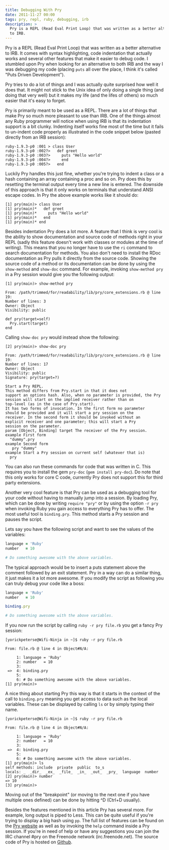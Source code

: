 ```yaml
---
title: Debugging With Pry
date: 2011-11-27 00:00
tags: pry, repl, ruby, debugging, irb
description: >
  Pry is a REPL (Read Eval Print Loop) that was written as a better alternative
  to IRB.
---
```

<!-- vale off -->

Pry is a REPL (Read Eval Print Loop) that was written as a better alternative
to IRB. It comes with syntax highlighting, code indentation that actually works
and several other features that make it easier to debug code. I stumbled upon
Pry when looking for an alternative to both IRB and the way I was debugging my
code (placing ``puts`` all over the place, I think it's called "Puts Driven
Development").

Pry tries to do a lot of things and I was actually quite surprised how well it
does that. It might not stick to the Unix idea of only doing a single thing
(and doing that very well) but it makes my life (and the lifes of others) so
much easier that it's easy to forget.

Pry is primarily meant to be used as a REPL. There are a lot of things that
make Pry so much more pleasant to use than IRB. One of the things almost any
Ruby programmer will notice when using IRB is that its indentation support is a
bit clunky. Indenting itself works fine most of the time but it fails to
un-indent code properly as illustrated in the code snippet below (pasted
directly from an IRB session):

    ruby-1.9.3-p0 :001 > class User
    ruby-1.9.3-p0 :002?>   def greet
    ruby-1.9.3-p0 :003?>     puts "Hello world"
    ruby-1.9.3-p0 :004?>     end
    ruby-1.9.3-p0 :005?>   end

Luckily Pry handles this just fine, whether you're trying to indent a class or
a hash containing an array containing a proc and so on. Pry does this by
resetting the terminal output every time a new line is entered. The downside of
this approach is that it only works on terminals that understand ANSI escape
codes.  In Pry the above example works like it should do:

    [1] pry(main)> class User
    [1] pry(main)*   def greet
    [1] pry(main)*     puts "Hello world"
    [1] pry(main)*   end
    [1] pry(main)* end

Besides indentation Pry does a lot more. A feature that I think is very cool is
the ability to show documentation and source code of methods right in your REPL
(sadly this feature doesn't work with classes or modules at the time of
writing). This means that you no longer have to use the ``ri`` command to
search documentation for methods. You also don't need to install the RDoc
documentation as Pry pulls it directly from the source code. Showing the source
code of a method or its documentation can be done by using the ``show-method``
and ``show-doc`` command. For example, invoking ``show-method pry`` in a Pry
session would give you the following output:

    [1] pry(main)> show-method pry

    From: /path/trimmed/for/readability/lib/pry/core_extensions.rb @ line 19:
    Number of lines: 3
    Owner: Object
    Visibility: public

    def pry(target=self)
      Pry.start(target)
    end

Calling ``show-doc pry`` would instead show the following:

    [2] pry(main)> show-doc pry

    From: /path/trimmed/for/readability/lib/pry/core_extensions.rb @ line 19:
    Number of lines: 17
    Owner: Object
    Visibility: public
    Signature: pry(target=?)

    Start a Pry REPL.
    This method differs from Pry.start in that it does not
    support an options hash. Also, when no parameter is provided, the Pry
    session will start on the implied receiver rather than on
    top-level (as in the case of Pry.start).
    It has two forms of invocation. In the first form no parameter
    should be provided and it will start a pry session on the
    receiver. In the second form it should be invoked without an
    explicit receiver and one parameter; this will start a Pry
    session on the parameter.
    param [Object, Binding] target The receiver of the Pry session.
    example First form
      "dummy".pry
    example Second form
       pry "dummy"
    example Start a Pry session on current self (whatever that is)
      pry

You can also run these commands for code that was written in C. This requires
you to install the gem ``pry-doc`` (``gem install pry-doc``). Do note that this
only works for core C code, currently Pry does not support this for third party
extensions.

Another very cool feature is that Pry can be used as a debugging tool for your
code without having to manually jump into a session. By loading Pry, which can
be done by writing ``require "pry"`` or by using the option ``-r pry`` when
invoking Ruby you gain access to everything Pry has to offer. The most useful
tool is ``binding.pry``. This method starts a Pry session and pauses the
script.

Lets say you have the following script and want to see the values of the
variables:

```ruby
language = 'Ruby'
number   = 10

# Do something awesome with the above variables.
```

The typical approach would be to insert a puts statement above the comment
followed by an exit statement. Pry in a way can do a similar thing, it just
makes it a lot more awesome. If you modify the script as following you can
truly debug your code like a boss:

```ruby
language = 'Ruby'
number   = 10

binding.pry

# Do something awesome with the above variables.
```

If you now run the script by calling ``ruby -r pry file.rb`` you get a fancy
Pry session:

    [yorickpeterse@Wifi-Ninja in ~]$ ruby -r pry file.rb

    From: file.rb @ line 4 in Object#N/A:

         1: language = 'Ruby'
         2: number   = 10
         3:
     =>  4: binding.pry
         5:
         6: # Do something awesome with the above variables.
    [1] pry(main)>

A nice thing about starting Pry this way is that it starts in the context of
the call to ``binding.pry`` meaning you get access to data such as the local
variables. These can be displayed by calling ``ls`` or by simply typing their
name.

    [yorickpeterse@Wifi-Ninja in ~]$ ruby -r pry file.rb

    From: file.rb @ line 4 in Object#N/A:

         1: language = 'Ruby'
         2: number   = 10
         3:
     =>  4: binding.pry
         5:
         6: # Do something awesome with the above variables.
    [1] pry(main)> ls
    self methods: include  private  public  to_s
    locals: _  _dir_  _ex_  _file_  _in_  _out_  _pry_  language  number
    [2] pry(main)> number
    => 10
    [3] pry(main)>

Moving out of the "breakpoint" (or moving to the next one if you have multiple
ones defined) can be done by hitting ^D (Ctrl+D usually).

Besides the features mentioned in this article Pry has several more. For
example, long output is piped to Less. This can be quite useful if you're
trying to display a big hash using ``pp``. The full list of features can be
found on the [Pry website][pry website] as well as by invoking the ``help``
command inside a Pry session. If you're in need of help or have any suggestions
you can join the IRC channel #pry on the Freenode network (irc.freenode.net).
The source code of Pry is hosted on [Github][pry github].

[pry website]: http://pry.github.com/
[pry github]: http://github.com/pry/pry
